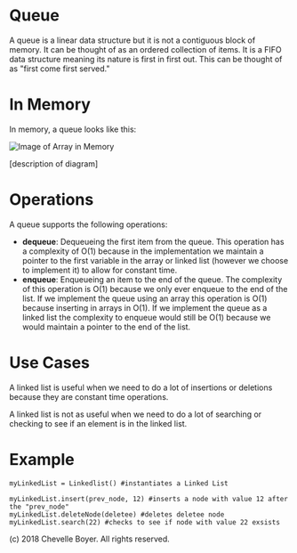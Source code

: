 # Queue

A queue is a linear data structure but it is not a contiguous block of memory. It can be thought of as an ordered collection of items. It is a FIFO data structure meaning its nature is first in first out. This can be thought of as "first come first served."

# In Memory

In memory, a queue looks like this:

![Image of Array in Memory](images/array_memory.png)

\[description of diagram\]

# Operations

A queue supports the following operations:

* **dequeue**: Dequeueing the first item from the queue. This operation has a complexity of O(1) because in the implementation we maintain a pointer to the first variable in the array or linked list (however we choose to implement it) to allow for constant time.
* **enqueue**: Enqueueing an item to the end of the queue. The complexity of this operation is O(1) because we only ever enqueue to the end of the list. If we implement the queue using an array this operation is O(1) because inserting in arrays in O(1). If we implement the queue as a linked list the complexity to enqueue would still be O(1) because we would maintain a pointer to the end of the list.
# Use Cases

A linked list is useful when we need to do a lot of insertions or deletions because they are constant time operations.

A linked list is not as useful when we need to do a lot of searching or checking to see if an element is in the linked list.

# Example

```
myLinkedList = Linkedlist() #instantiates a Linked List

myLinkedList.insert(prev_node, 12) #inserts a node with value 12 after the "prev_node"
myLinkedList.deleteNode(deletee) #deletes deletee node
myLinkedList.search(22) #checks to see if node with value 22 exsists
```

(c) 2018 Chevelle Boyer. All rights reserved.
